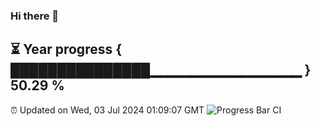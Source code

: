### Hi there 👋
⏳ Year progress { ███████████████▁▁▁▁▁▁▁▁▁▁▁▁▁▁▁ } 50.29 %
---
⏰ Updated on Wed, 03 Jul 2024 01:09:07 GMT
![Progress Bar CI](https://github.com/liununu/liununu/workflows/Progress%20Bar%20CI/badge.svg)
